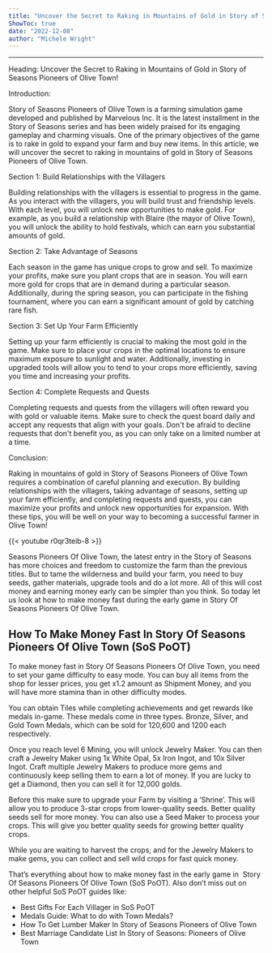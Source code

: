 ```yaml
---
title: "Uncover the Secret to Raking in Mountains of Gold in Story of Seasons Pioneers of Olive Town!"
ShowToc: true 
date: "2022-12-08"
author: "Michele Wright"
---
```

*****
Heading: Uncover the Secret to Raking in Mountains of Gold in Story of Seasons Pioneers of Olive Town!

Introduction:

Story of Seasons Pioneers of Olive Town is a farming simulation game developed and published by Marvelous Inc. It is the latest installment in the Story of Seasons series and has been widely praised for its engaging gameplay and charming visuals. One of the primary objectives of the game is to rake in gold to expand your farm and buy new items. In this article, we will uncover the secret to raking in mountains of gold in Story of Seasons Pioneers of Olive Town.

Section 1: Build Relationships with the Villagers

Building relationships with the villagers is essential to progress in the game. As you interact with the villagers, you will build trust and friendship levels. With each level, you will unlock new opportunities to make gold. For example, as you build a relationship with Blaire (the mayor of Olive Town), you will unlock the ability to hold festivals, which can earn you substantial amounts of gold.

Section 2: Take Advantage of Seasons

Each season in the game has unique crops to grow and sell. To maximize your profits, make sure you plant crops that are in season. You will earn more gold for crops that are in demand during a particular season. Additionally, during the spring season, you can participate in the fishing tournament, where you can earn a significant amount of gold by catching rare fish.

Section 3: Set Up Your Farm Efficiently

Setting up your farm efficiently is crucial to making the most gold in the game. Make sure to place your crops in the optimal locations to ensure maximum exposure to sunlight and water. Additionally, investing in upgraded tools will allow you to tend to your crops more efficiently, saving you time and increasing your profits.

Section 4: Complete Requests and Quests

Completing requests and quests from the villagers will often reward you with gold or valuable items. Make sure to check the quest board daily and accept any requests that align with your goals. Don't be afraid to decline requests that don't benefit you, as you can only take on a limited number at a time.

Conclusion:

Raking in mountains of gold in Story of Seasons Pioneers of Olive Town requires a combination of careful planning and execution. By building relationships with the villagers, taking advantage of seasons, setting up your farm efficiently, and completing requests and quests, you can maximize your profits and unlock new opportunities for expansion. With these tips, you will be well on your way to becoming a successful farmer in Olive Town!

{{< youtube r0qr3teib-8 >}} 



Seasons Pioneers Of Olive Town, the latest entry in the Story of Seasons has more choices and freedom to customize the farm than the previous titles. But to tame the wilderness and build your farm, you need to buy seeds, gather materials, upgrade tools and do a lot more. All of this will cost money and earning money early can be simpler than you think. So today let us look at how to make money fast during the early game in Story Of Seasons Pioneers Of Olive Town.
 
## How To Make Money Fast In Story Of Seasons Pioneers Of Olive Town (SoS PoOT)
 
To make money fast in Story Of Seasons Pioneers Of Olive Town, you need to set your game difficulty to easy mode. You can buy all items from the shop for lesser prices, you get x1.2 amount as Shipment Money, and you will have more stamina than in other difficulty modes.
 
You can obtain Tiles while completing achievements and get rewards like medals in-game. These medals come in three types. Bronze, Silver, and Gold Town Medals, which can be sold for 120,600 and 1200 each respectively.
 

 
Once you reach level 6 Mining, you will unlock Jewelry Maker. You can then craft a Jewelry Maker using 1x White Opal, 5x Iron Ingot, and 10x Silver Ingot. Craft multiple Jewelry Makers to produce more gems and continuously keep selling them to earn a lot of money. If you are lucky to get a Diamond, then you can sell it for 12,000 golds.
 
Before this make sure to upgrade your Farm by visiting a ‘Shrine’. This will allow you to produce 3-star crops from lower-quality seeds. Better quality seeds sell for more money. You can also use a Seed Maker to process your crops. This will give you better quality seeds for growing better quality crops.
 
While you are waiting to harvest the crops, and for the Jewelry Makers to make gems, you can collect and sell wild crops for fast quick money.
 
That’s everything about how to make money fast in the early game in  Story Of Seasons Pioneers Of Olive Town (SoS PoOT). Also don’t miss out on other helpful SoS PoOT guides like:
 
- Best Gifts For Each Villager in SoS PoOT
 - Medals Guide: What to do with Town Medals?
 - How To Get Lumber Maker In Story of Seasons Pioneers of Olive Town
 - Best Marriage Candidate List In Story of Seasons: Pioneers of Olive Town






